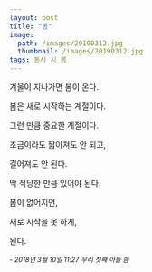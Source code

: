 ```yaml
---
layout: post
title: "봄"
image:
  path: /images/20190312.jpg
  thumbnail: /images/20190312.jpg
tags: 동시 시 봄
---
```


겨울이 지나가면 봄이 온다.

봄은 새로 시작하는 계절이다.

그런 만큼 중요한 계절이다.

조금이라도 짧아져도 안 되고,

길어져도 안 된다.

딱 적당한 만큼 있어야 된다.

봄이 없어지면,

새로 시작을 못 하게,

된다.

<sub>*- 2018년 3월 10일 11:27 우리 첫째 아들 씀*</sub>


